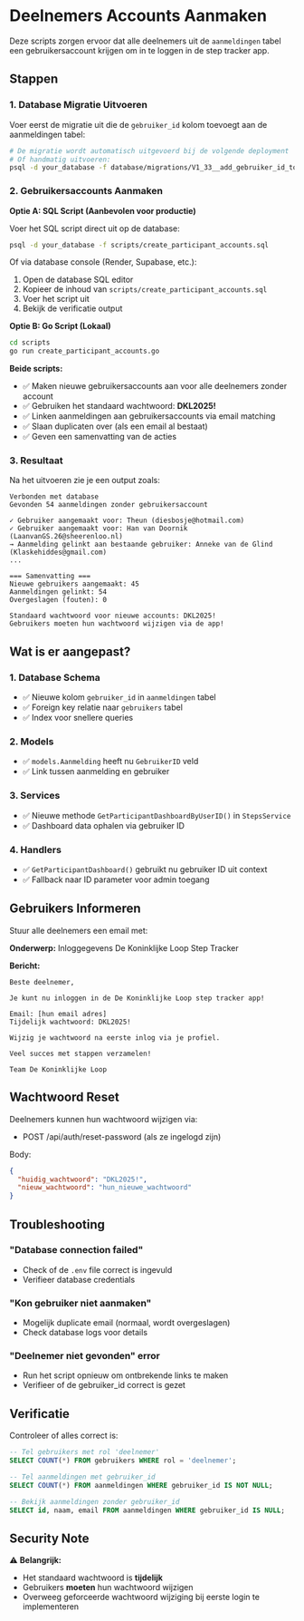 # Deelnemers Accounts Aanmaken

Deze scripts zorgen ervoor dat alle deelnemers uit de `aanmeldingen` tabel een gebruikersaccount krijgen om in te loggen in de step tracker app.

## Stappen

### 1. Database Migratie Uitvoeren

Voer eerst de migratie uit die de `gebruiker_id` kolom toevoegt aan de aanmeldingen tabel:

```bash
# De migratie wordt automatisch uitgevoerd bij de volgende deployment
# Of handmatig uitvoeren:
psql -d your_database -f database/migrations/V1_33__add_gebruiker_id_to_aanmeldingen.sql
```

### 2. Gebruikersaccounts Aanmaken

**Optie A: SQL Script (Aanbevolen voor productie)**

Voer het SQL script direct uit op de database:

```bash
psql -d your_database -f scripts/create_participant_accounts.sql
```

Of via database console (Render, Supabase, etc.):
1. Open de database SQL editor
2. Kopieer de inhoud van `scripts/create_participant_accounts.sql`
3. Voer het script uit
4. Bekijk de verificatie output

**Optie B: Go Script (Lokaal)**

```bash
cd scripts
go run create_participant_accounts.go
```

**Beide scripts:**
- ✅ Maken nieuwe gebruikersaccounts aan voor alle deelnemers zonder account
- ✅ Gebruiken het standaard wachtwoord: **DKL2025!**
- ✅ Linken aanmeldingen aan gebruikersaccounts via email matching
- ✅ Slaan duplicaten over (als een email al bestaat)
- ✅ Geven een samenvatting van de acties

### 3. Resultaat

Na het uitvoeren zie je een output zoals:

```
Verbonden met database
Gevonden 54 aanmeldingen zonder gebruikersaccount

✓ Gebruiker aangemaakt voor: Theun (diesbosje@hotmail.com)
✓ Gebruiker aangemaakt voor: Han van Doornik (LaanvanGS.26@sheerenloo.nl)
→ Aanmelding gelinkt aan bestaande gebruiker: Anneke van de Glind (Klaskehiddes@gmail.com)
...

=== Samenvatting ===
Nieuwe gebruikers aangemaakt: 45
Aanmeldingen gelinkt: 54
Overgeslagen (fouten): 0

Standaard wachtwoord voor nieuwe accounts: DKL2025!
Gebruikers moeten hun wachtwoord wijzigen via de app!
```

## Wat is er aangepast?

### 1. Database Schema
- ✅ Nieuwe kolom `gebruiker_id` in `aanmeldingen` tabel
- ✅ Foreign key relatie naar `gebruikers` tabel
- ✅ Index voor snellere queries

### 2. Models
- ✅ `models.Aanmelding` heeft nu `GebruikerID` veld
- ✅ Link tussen aanmelding en gebruiker

### 3. Services
- ✅ Nieuwe methode `GetParticipantDashboardByUserID()` in `StepsService`
- ✅ Dashboard data ophalen via gebruiker ID

### 4. Handlers
- ✅ `GetParticipantDashboard()` gebruikt nu gebruiker ID uit context
- ✅ Fallback naar ID parameter voor admin toegang

## Gebruikers Informeren

Stuur alle deelnemers een email met:

**Onderwerp:** Inloggegevens De Koninklijke Loop Step Tracker

**Bericht:**
```
Beste deelnemer,

Je kunt nu inloggen in de De Koninklijke Loop step tracker app!

Email: [hun email adres]
Tijdelijk wachtwoord: DKL2025!

Wijzig je wachtwoord na eerste inlog via je profiel.

Veel succes met stappen verzamelen!

Team De Koninklijke Loop
```

## Wachtwoord Reset

Deelnemers kunnen hun wachtwoord wijzigen via:
- POST /api/auth/reset-password (als ze ingelogd zijn)

Body:
```json
{
  "huidig_wachtwoord": "DKL2025!",
  "nieuw_wachtwoord": "hun_nieuwe_wachtwoord"
}
```

## Troubleshooting

### "Database connection failed"
- Check of de `.env` file correct is ingevuld
- Verifieer database credentials

### "Kon gebruiker niet aanmaken"
- Mogelijk duplicate email (normaal, wordt overgeslagen)
- Check database logs voor details

### "Deelnemer niet gevonden" error
- Run het script opnieuw om ontbrekende links te maken
- Verifieer of de gebruiker_id correct is gezet

## Verificatie

Controleer of alles correct is:

```sql
-- Tel gebruikers met rol 'deelnemer'
SELECT COUNT(*) FROM gebruikers WHERE rol = 'deelnemer';

-- Tel aanmeldingen met gebruiker_id
SELECT COUNT(*) FROM aanmeldingen WHERE gebruiker_id IS NOT NULL;

-- Bekijk aanmeldingen zonder gebruiker_id
SELECT id, naam, email FROM aanmeldingen WHERE gebruiker_id IS NULL;
```

## Security Note

⚠️ **Belangrijk:**
- Het standaard wachtwoord is **tijdelijk**
- Gebruikers **moeten** hun wachtwoord wijzigen
- Overweeg geforceerde wachtwoord wijziging bij eerste login te implementeren